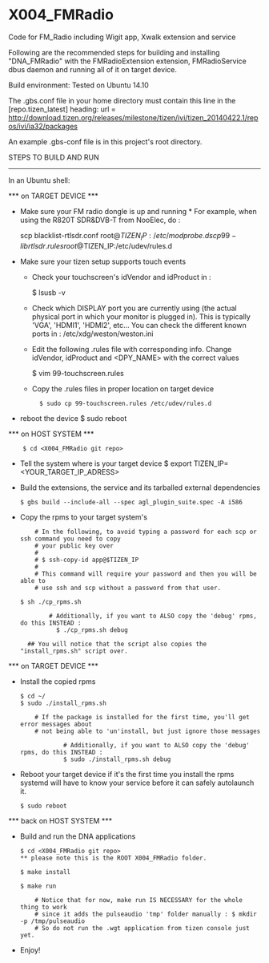 # X004_FMRadio
Code for FM_Radio including Wigit app, Xwalk extension and service

Following are the recommended steps for building and installing "DNA_FMRadio" with
the FMRadioExtension extension, FMRadioService dbus daemon and running all of it on target device.

Build environment: Tested on Ubuntu 14.10

The .gbs.conf file in your home directory must contain this line in the [repo.tizen_latest] heading:
url = http://download.tizen.org/releases/milestone/tizen/ivi/tizen_20140422.1/repos/ivi/ia32/packages

An example .gbs-conf file is in this project's root directory.



STEPS TO BUILD AND RUN
*************************************
In an Ubuntu shell:

*** on TARGET DEVICE ***

  * Make sure your FM radio dongle is up and running
        * For example, when using the R820T SDR&DVB-T from NooElec, do :

    scp blacklist-rtlsdr.conf root@$TIZEN_IP:/etc/modprobe.d
    scp 99-librtlsdr.rules root@$TIZEN_IP:/etc/udev/rules.d

  * Make sure your tizen setup supports touch events

	* Check your touchscreen's idVendor and idProduct in :

		$ lsusb -v

	* Check which DISPLAY port you are currently using (the actual physical port in which your monitor is plugged in). This is typically 'VGA', 'HDMI1', 'HDMI2', etc... You can check the different known ports in : /etc/xdg/weston/weston.ini

	* Edit the following .rules file with corresponding info.
	  Change idVendor, idProduct and <DPY_NAME> with the correct values

		$ vim 99-touchscreen.rules

	* Copy the .rules files in proper location on target device

	        $ sudo cp 99-touchscreen.rules /etc/udev/rules.d

  * reboot the device
        $ sudo reboot


*** on HOST SYSTEM ***

        $ cd <X004_FMRadio git repo>

  * Tell the system where is your target device
        $ export TIZEN_IP=<YOUR_TARGET_IP_ADRESS>

  * Build the extensions, the service and its tarballed external dependencies

        $ gbs build --include-all --spec agl_plugin_suite.spec -A i586

  * Copy the rpms to your target system's

            # In the following, to avoid typing a password for each scp or ssh command you need to copy
            # your public key over
            #
            # $ ssh-copy-id app@$TIZEN_IP
            #
            # This command will require your password and then you will be able to
            # use ssh and scp without a password from that user.

        $ sh ./cp_rpms.sh

                # Additionally, if you want to ALSO copy the 'debug' rpms, do this INSTEAD :
                  $ ./cp_rpms.sh debug

          ## You will notice that the script also copies the "install_rpms.sh" script over.


*** on TARGET DEVICE ***

  * Install the copied rpms

        $ cd ~/
        $ sudo ./install_rpms.sh

            # If the package is installed for the first time, you'll get error messages about
            # not being able to 'un'install, but just ignore those messages

                    # Additionally, if you want to ALSO copy the 'debug' rpms, do this INSTEAD :
                    $ sudo ./install_rpms.sh debug

  * Reboot your target device if it's the first time you install the rpms
    systemd will have to know your service before it can safely autolaunch it.

        $ sudo reboot


*** back on HOST SYSTEM ***

  * Build and run the DNA applications

        $ cd <X004_FMRadio git repo>
        ** please note this is the ROOT X004_FMRadio folder.

        $ make install

        $ make run

            # Notice that for now, make run IS NECESSARY for the whole thing to work
            # since it adds the pulseaudio 'tmp' folder manually : $ mkdir -p /tmp/pulseaudio
            # So do not run the .wgt application from tizen console just yet.

   * Enjoy!
